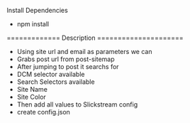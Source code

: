 Install Dependencies
  - npm install 
  
============= Description =====================
- Using site url and email as parameters we can 
- Grabs post url from post-sitemap
- After jumping to post it searchs for 
- DCM selector available 
- Search Selectors available 
- Site Name
- Site Color
- Then add all values to Slickstream config 
- create config.json 
  
